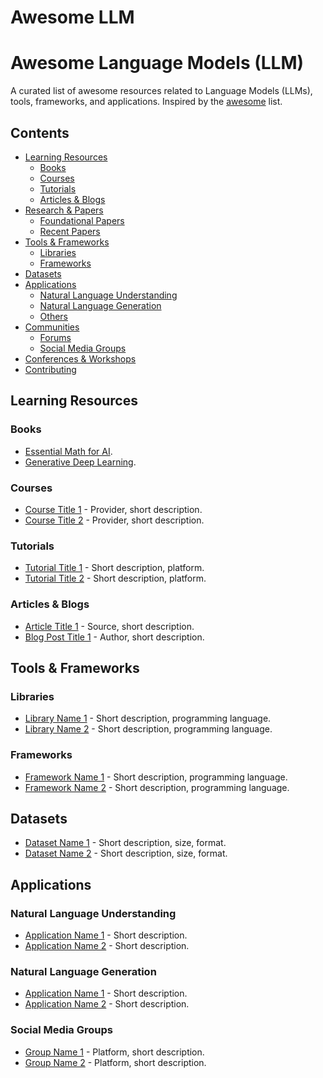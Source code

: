 # Awesome LLM

# Awesome Language Models (LLM)

A curated list of awesome resources related to Language Models (LLMs), tools, frameworks, and applications. Inspired by the [awesome](https://github.com/sindresorhus/awesome) list.

## Contents
- [Learning Resources](#learning-resources)
  - [Books](#books)
  - [Courses](#courses)
  - [Tutorials](#tutorials)
  - [Articles & Blogs](#articles--blogs)
- [Research & Papers](#research--papers)
  - [Foundational Papers](#foundational-papers)
  - [Recent Papers](#recent-papers)
- [Tools & Frameworks](#tools--frameworks)
  - [Libraries](#libraries)
  - [Frameworks](#frameworks)
- [Datasets](#datasets)
- [Applications](#applications)
  - [Natural Language Understanding](#natural-language-understanding)
  - [Natural Language Generation](#natural-language-generation)
  - [Others](#others)
- [Communities](#communities)
  - [Forums](#forums)
  - [Social Media Groups](#social-media-groups)
- [Conferences & Workshops](#conferences--workshops)
- [Contributing](#contributing)

## Learning Resources

### Books
- [Essential Math for AI](https://www.oreilly.com/library/view/essential-math-for/9781098107628/).
- [Generative Deep Learning](https://www.oreilly.com/library/view/generative-deep-learning/9781098134174/).

### Courses
- [Course Title 1](URL) - Provider, short description.
- [Course Title 2](URL) - Provider, short description.

### Tutorials
- [Tutorial Title 1](URL) - Short description, platform.
- [Tutorial Title 2](URL) - Short description, platform.

### Articles & Blogs
- [Article Title 1](URL) - Source, short description.
- [Blog Post Title 1](URL) - Author, short description.

## Tools & Frameworks

### Libraries
- [Library Name 1](URL) - Short description, programming language.
- [Library Name 2](URL) - Short description, programming language.

### Frameworks
- [Framework Name 1](URL) - Short description, programming language.
- [Framework Name 2](URL) - Short description, programming language.

## Datasets
- [Dataset Name 1](URL) - Short description, size, format.
- [Dataset Name 2](URL) - Short description, size, format.

## Applications

### Natural Language Understanding
- [Application Name 1](URL) - Short description.
- [Application Name 2](URL) - Short description.

### Natural Language Generation
- [Application Name 1](URL) - Short description.
- [Application Name 2](URL) - Short description.


### Social Media Groups
- [Group Name 1](URL) - Platform, short description.
- [Group Name 2](URL) - Platform, short description.

